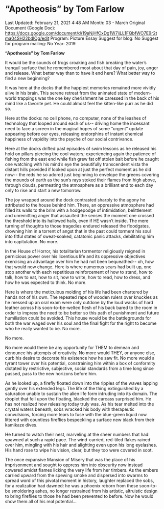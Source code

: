 # “Apotheosis” by Tom Farlow

Last Updated: February 21, 2021 4:48 AM
Month: 03 - March
Original Document (Google Doc): https://docs.google.com/document/d/19aNjHfCxDg1W7ijLL1FQbfWO7E9r2tma04SH22bdlOg/edit
Program: Picture Essay
Suggest for blog: No
Suggest for program mailing: No
Year: 2019

**“Apotheosis” by Tom Farlow**

It would be the sounds of frogs croaking and fish breaking the water’s tranquil surface that he remembered most about that day of pain, joy, anger and release. What better way than to have it end here? What better way to find a new beginning?

It was here at the docks that the happiest memories remained more vividly alive in his brain. This serene retreat from the animated state of modern-world trappings was the one key cherishment he caressed in the back of his mind like a favorite pet. He could almost feel the kitten-like purr as he did so.

Here at the docks: no cell phone, no computer, none of the leashes of technology that looped around each of us-- driving home the incessant need to face a screen in the magical hopes of some “urgent” update appearing before our eyes, releasing endorphins of instant chemical happiness of vapidity into the psyche of our social contrivance.

Here at the docks drifted past episodes of swim lessons as he released his hold on pillars piercing the cool waters; experiencing again the patience of fishing from the east end while fish grew fat off stolen bait before he caught one watching with his mind’s eye the beautifully transcendent vista the distant hills provided if looked upon at just the perfect moment as he did now-- the reds he so adored just beginning to envelope the greens covering the mounds of earth as the sun’s rays stoked their flames from high above, through clouds, permeating the atmosphere as a brilliant end to each day only to rise and start a new tomorrow.

The joy wrapped around the dock contrasted sharply to the agony he attributed to the house behind him. There, an oppressive atmosphere had filled its walls to the brim with a hodgepodge of intimidation, belittlement and unremitting anger that assaulted the senses the moment one crossed the threshold into its hallowed halls, even if HE wasn’t inside. The mere turning of thoughts to those tragedies endured released the floodgates, drowning him in a torrent of angst that in the past could torment his soul into fitful states of sweat-soaked, catatonic panic attacks, debilitating him into capitulation. No more.

In the House of Horror, his totalitarian tormentor religiously reigned in pernicious power over his licentious life and its oppressive objectives exercising an advantage over him he had not been bequeathed-- oh, how that would now change. Here is where numerous scars had built up, one atop another with each repetitious reinforcement of how to stand, how to talk, how to eat, how to sit, how to write, how to read, how to dress, and how he was expected to think. No more.

Here is where the meticulous molding of his life had been chartered by hands not of his own. The repeated raps of wooden rulers over knuckles as he messed up an oral exam were only outdone by the loud wacks of hard leather across his soon-to-be-welted flesh of his back bared to the room in order to impress the need to be better so this path of punishment and future humiliation could be avoided. This house would be the battlegrounds for both the war waged over his soul and the final fight for the right to become who he really wanted to be. No more.

No more.

No more would there be any opportunity for THEM to demean and denounce his attempts of creativity. No more would THEY, or anyone else, curb his desire to decorate his existence how he saw fit. No more would a tyrant tower over his potential, constraining him within a box of conformity dictated by restrictive, subjective, social standards from a time long since passed, pass to the new horizons before him.

As he looked up, a firefly floated down into the ripples of the waves lapping gently over his extended legs. The life of the thing extinguished by a saturation unable to sustain the alien life form intruding into its domain. The droplet that fell upon the floating, blacked the carcass surprised him. He has not realized how releasing today truly was. As his tear melted into the crystal waters beneath, sobs wracked his body with therapeutic convulsions, forcing more tears to fuse with the blue-green liquid now littered with countless fireflies bespeckling a surface new black from their kamikaze dives.

He turned to watch their nest, marveling at the sheer numbers that had spawned at such a rapid pace. The wind-carried, red-tiled flakes rained over him, mingling with his hair and alighting even upon his long eyelashes. His hand rose to wipe his vision, clear, but they too were covered in soot.

The once expansive Mansion of Misery that was the place of his imprisonment and sought to oppress him into obscurity now instead cowered amidst flames licking the very life from her timbers. As the embers carried upward from the spewing smoke and dispersed into swarms to spread word of this pivotal moment in history, laughter replaced the sobs, for a realization had dawned: he was a phoenix reborn from these soon-to-be smoldering ashes, no longer restrained from his artistic, altruistic design to bring fireflies to those he had been prevented to before. Now he would show them all of his real potential...